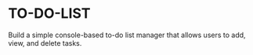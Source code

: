 # TO-DO-LIST
Build a simple console-based to-do list manager that allows users to add, view, and delete tasks.
